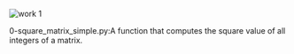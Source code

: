 ![work 1](https://user-images.githubusercontent.com/68068538/133388277-c0ca7103-3a41-4dc2-8ed2-1e7b4532d23c.png)

0-square_matrix_simple.py:A function that computes the square value of all integers of a matrix.
